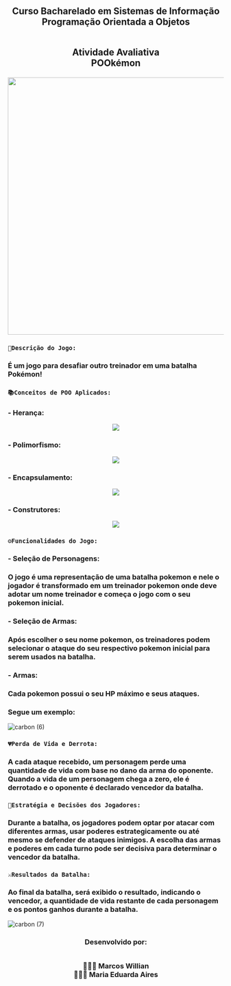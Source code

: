<div align = "center">
<h2> Curso Bacharelado em Sistemas de Informação
<br>Programação Orientada a Objetos 
  
<br>Atividade Avaliativa
<br> POOkémon 
</div>

<div align = "center">
<img src="https://github.com/mw-bl/POOkemon/assets/115299182/f761597e-c67f-4408-a99b-e73db56ade9b" width = "600px">
</div>

### `📄Descrição do Jogo:`
### É um jogo para desafiar outro treinador em uma batalha Pokémon!

### `📚Conceitos de POO Aplicados:`
### - Herança:
<div align = "center">
<img src="https://github.com/mw-bl/POOkemon/assets/115299182/abc552bd-bb9a-4efe-befd-d82d7aa401be">
</div>

### - Polimorfismo:
<div align = "center">
<img src="https://github.com/mw-bl/POOkemon/assets/115299182/2da1351e-f784-4cff-af1f-e1f416d60f11">
</div>

### - Encapsulamento:
<div align = "center">
<img src="https://github.com/mw-bl/POOkemon/assets/115299182/a75c7aaf-74bc-45ad-a62f-d73de623973b">
</div>

### - Construtores:
<div align = "center">
<img src="https://github.com/mw-bl/POOkemon/assets/115299182/7153b494-d9f8-4d5d-84e6-b5105ed1dc1b">
</div>

### `⚙️Funcionalidades do Jogo:`

### - Seleção de Personagens:
### O jogo é uma representação de uma batalha pokemon e nele o jogador é transformado em um treinador pokemon onde deve adotar um nome treinador e começa o jogo com o seu pokemon inicial.

### - Seleção de Armas:
### Após escolher o seu nome pokemon, os treinadores podem selecionar o ataque do seu respectivo pokemon inicial para serem usados na batalha.

### - Armas:
### Cada pokemon possui o seu HP máximo e seus ataques.

### Segue um exemplo:

![carbon (6)](https://github.com/mw-bl/POOkemon/assets/115299182/6edfee6a-5286-4907-8eaf-572031da5aa5)

### `💔Perda de Vida e Derrota:`
### A cada ataque recebido, um personagem perde uma quantidade de vida com base no dano da arma do oponente. Quando a vida de um personagem chega a zero, ele é derrotado e o oponente é declarado vencedor da batalha.

### `🧠Estratégia e Decisões dos Jogadores:`
### Durante a batalha, os jogadores podem optar por atacar com diferentes armas, usar poderes estrategicamente ou até mesmo se defender de ataques inimigos. A escolha das armas e poderes em cada turno pode ser decisiva para determinar o vencedor da batalha.

### `⚔️Resultados da Batalha:`
### Ao final da batalha, será exibido o resultado, indicando o vencedor, a quantidade de vida restante de cada personagem e os pontos ganhos durante a batalha.

![carbon (7)](https://github.com/mw-bl/POOkemon/assets/115299182/380ed6a6-b06b-42d7-bc00-8f6ad77f4c05)

<div align = "center">
<h3> Desenvolvido por:
  
<br> 👨🏽‍💻 Marcos Willian
<br> 👩🏻‍💻 Maria Eduarda Aires
</div>
